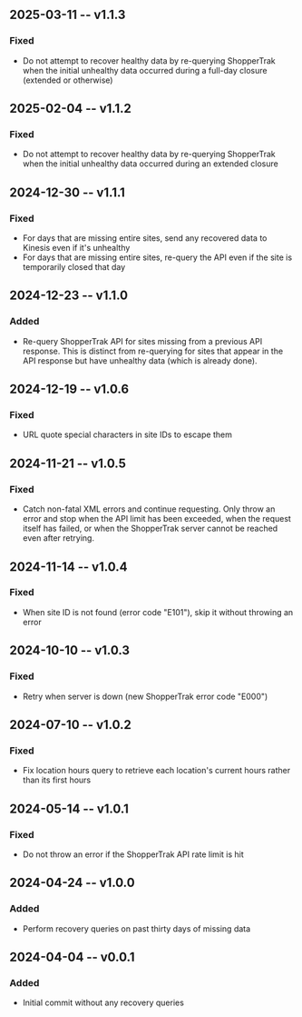 ## 2025-03-11 -- v1.1.3
### Fixed
- Do not attempt to recover healthy data by re-querying ShopperTrak when the initial unhealthy data occurred during a full-day closure (extended or otherwise)

## 2025-02-04 -- v1.1.2
### Fixed
- Do not attempt to recover healthy data by re-querying ShopperTrak when the initial unhealthy data occurred during an extended closure

## 2024-12-30 -- v1.1.1
### Fixed
- For days that are missing entire sites, send any recovered data to Kinesis even if it's unhealthy
- For days that are missing entire sites, re-query the API even if the site is temporarily closed that day

## 2024-12-23 -- v1.1.0
### Added
- Re-query ShopperTrak API for sites missing from a previous API response. This is distinct from re-querying for sites that appear in the API response but have unhealthy data (which is already done).

## 2024-12-19 -- v1.0.6
### Fixed
- URL quote special characters in site IDs to escape them

## 2024-11-21 -- v1.0.5
### Fixed
- Catch non-fatal XML errors and continue requesting. Only throw an error and stop when the API limit has been exceeded, when the request itself has failed, or when the ShopperTrak server cannot be reached even after retrying.

## 2024-11-14 -- v1.0.4
### Fixed
- When site ID is not found (error code "E101"), skip it without throwing an error

## 2024-10-10 -- v1.0.3
### Fixed
- Retry when server is down (new ShopperTrak error code "E000")

## 2024-07-10 -- v1.0.2
### Fixed
- Fix location hours query to retrieve each location's current hours rather than its first hours

## 2024-05-14 -- v1.0.1
### Fixed
- Do not throw an error if the ShopperTrak API rate limit is hit

## 2024-04-24 -- v1.0.0
### Added
- Perform recovery queries on past thirty days of missing data

## 2024-04-04 -- v0.0.1
### Added
- Initial commit without any recovery queries